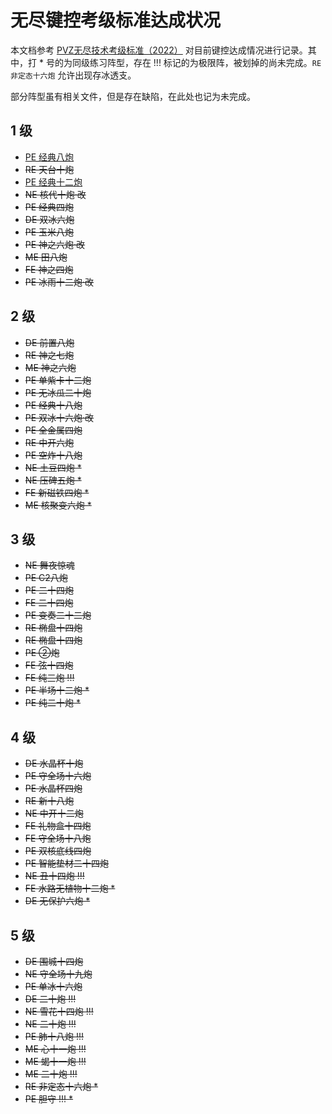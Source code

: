 # 无尽键控考级标准达成状况

本文档参考 [PVZ无尽技术考级标准（2022）](https://www.bilibili.com/read/cv16510468/) 对目前键控达成情况进行记录。其中，打 * 号的为同级练习阵型，存在 !!! 标记的为极限阵，被划掉的尚未完成。`RE 非定态十六炮` 允许出现存冰透支。

部分阵型虽有相关文件，但是存在缺陷，在此处也记为未完成。

## 1 级

- [PE 经典八炮](./PE经典八炮/jd8p-P4c.cpp)
- ~~RE 天台十炮~~
- [PE 经典十二炮](./PE经典十二炮/jd12p.cpp)
- ~~NE 核代十炮·改~~
- ~~PE 经典四炮~~
- ~~DE 双冰六炮~~
- ~~PE 玉米八炮~~
- ~~PE 神之六炮·改~~
- ~~ME 田八炮~~
- ~~FE 神之四炮~~
- ~~PE 冰雨十二炮·改~~

## 2 级

- ~~DE 前置八炮~~
- ~~RE 神之七炮~~
- ~~ME 神之六炮~~
- ~~PE 单紫卡十二炮~~
- ~~PE 无冰瓜二十炮~~
- ~~PE 经典十八炮~~
- ~~PE 双冰十六炮·改~~
- ~~PE 全金属四炮~~
- ~~RE 中开六炮~~
- ~~PE 空炸十八炮~~
- ~~NE 土豆四炮 *~~
- ~~NE 压碑五炮 *~~
- ~~FE 新磁铁四炮 *~~
- ~~ME 核聚变六炮 *~~

## 3 级

- ~~NE 舞夜惊魂~~
- ~~PE C2八炮~~
- ~~PE 二十四炮~~
- ~~FE 二十四炮~~
- ~~PE 变奏二十二炮~~
- ~~RE 椭盘十四炮~~
- ~~RE 椭盘十四炮~~
- ~~PE ②炮~~
- ~~FE 弦十四炮~~
- ~~FE 纯三炮 !!!~~
- ~~PE 半场十二炮 *~~
- ~~PE 纯二十炮 *~~

## 4 级

- ~~DE 水晶杯十炮~~
- ~~PE 守全场十六炮~~
- ~~PE 水晶杯四炮~~
- ~~RE 新十八炮~~
- ~~NE 中开十二炮~~
- ~~FE 礼物盒十四炮~~
- ~~FE 守全场十八炮~~
- ~~PE 双核底线四炮~~
- ~~PE 智能垫材二十四炮~~
- ~~NE 丑十四炮 !!!~~
- ~~FE 水路无植物十二炮 *~~
- ~~DE 无保护六炮 *~~

## 5 级
- ~~DE 围城十四炮~~
- ~~NE 守全场十九炮~~
- ~~PE 单冰十六炮~~
- ~~DE 二十炮 !!!~~
- ~~NE 雪花十四炮 !!!~~
- ~~NE 二十炮 !!!~~
- ~~PE 肺十八炮 !!!~~
- ~~ME 心十一炮 !!!~~
- ~~ME 蝎十一炮 !!!~~
- ~~ME 二十炮 !!!~~
- ~~RE 非定态十六炮 *~~
- ~~PE 胆守 !!! *~~
